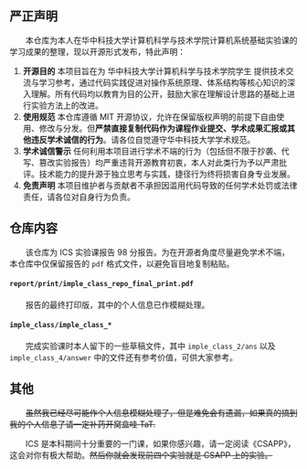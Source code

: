 ## 严正声明

&emsp;&emsp;本仓库为本人在华中科技大学计算机科学与技术学院计算机系统基础实验课的学习成果的整理，现以开源形式发布，特此声明：

1. **开源目的**
   本项目旨在为 华中科技大学计算机科学与技术学院学生 提供技术交流与学习参考，通过代码实践促进对操作系统原理、体系结构等核心知识的深入理解。所有代码均以教育为目的公开，鼓励大家在理解设计思路的基础上进行实验方法上的改进。
2. **使用规范**
   本仓库遵循 MIT 开源协议，允许在保留版权声明的前提下自由使用、修改与分发。但**严禁直接复制代码作为课程作业提交、学术成果汇报或其他违反学术诚信的行为**。请各位自觉遵守华中科技大学学术规范。
3. **学术诚信警示**
   任何利用本项目进行学术不端的行为（包括但不限于抄袭、代写、篡改实验报告）均严重违背开源教育初衷，本人对此类行为予以严肃批评。技术能力的提升源于独立思考与实践，捷径行为终将损害自身专业发展。
4. **免责声明**
   本项目维护者与贡献者不承担因滥用代码导致的任何学术处罚或法律责任，请各位对自身行为负责。

## 仓库内容

&emsp;&emsp;该仓库为 ICS 实验课报告 98 分报告。为在开源者角度尽量避免学术不端，本仓库中仅保留报告的 `pdf` 格式文件，以避免盲目地复制粘贴。

#### `report/print/imple_class_repo_final_print.pdf`

&emsp;&emsp;报告的最终打印版，其中的个人信息已作模糊处理。

#### `imple_class/imple_class_*`

&emsp;&emsp;完成实验课时本人留下的一些草稿文件，其中 `imple_class_2/ans` 以及 `imple_class_4/answer` 中的文件还有参考价值，可供大家参考。

## 其他

&emsp;&emsp;~~虽然我已经尽可能作个人信息模糊处理了，但是难免会有遗漏，如果真的搞到我的个人信息了请一定补药开窝盒哇 TaT.~~

&emsp;&emsp;ICS 是本科期间十分重要的一门课，如果你感兴趣，请一定阅读《CSAPP》，这会对你有极大帮助。~~然后你就会发现前四个实验就是 CSAPP 上的实验。~~
